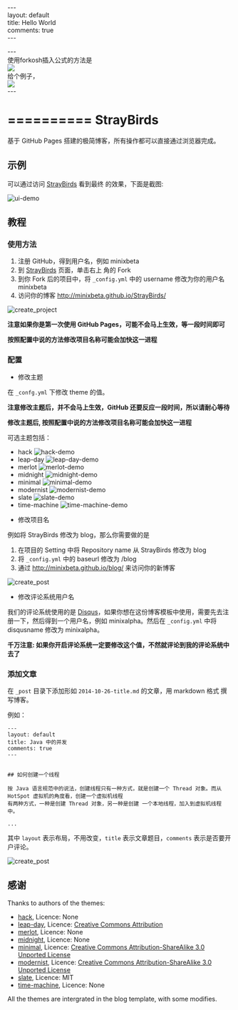 
---<br>
layout: default<br>
title: Hello World<br>
comments: true<br>
---<br>

---<br>
使用forkosh插入公式的方法是<br>
<img src="http://www.forkosh.com/mathtex.cgi? 在此处插入Latex公式"><br>
给个例子，<br>
<img src="http://www.forkosh.com/mathtex.cgi? \Large x=\frac{-b\pm\sqrt{b^2-4ac}}{2a}"><br>
---<br>

==========
StrayBirds
==========

基于 GitHub Pages 搭建的极简博客，所有操作都可以直接通过浏览器完成。

## 示例

可以通过访问 [StrayBirds](http://minixalpha.github.io/StrayBirds/) 看到最终
的效果，下面是截图:

![ui-demo](/images/ui_demo.png)

## 教程

### 使用方法

1. 注册 GitHub，得到用户名，例如 minixbeta
2. 到 [StrayBirds](https://github.com/minixalpha/StrayBirds) 页面，单击右上
角的 Fork
3. 到你 Fork 后的项目中，将 `_config.yml` 中的 username 修改为你的用户名 minixbeta
4. 访问你的博客 http://minixbeta.github.io/StrayBirds/

![create_project](/images/create_project.gif)

**注意如果你是第一次使用 GitHub Pages，可能不会马上生效，等一段时间即可**

**按照配置中说的方法修改项目名称可能会加快这一进程**

### 配置

* 修改主题

在 `_confg.yml` 下修改 theme 的值。

**注意修改主题后，并不会马上生效，GitHub 还要反应一段时间，所以请耐心等待**

**修改主题后, 按照配置中说的方法修改项目名称可能会加快这一进程**

可选主题包括：

- hack
	![hack-demo](/images/hack-demo.png)
- leap-day
	![leap-day-demo](/images/leap-day-demo.png)
- merlot
	![merlot-demo](/images/merlot-demo.png)
- midnight
	![midnight-demo](/images/midnight-demo.png)
- minimal
	![minimal-demo](/images/minimal-demo.png)
- modernist
	![modernist-demo](/images/modernist-demo.png)
- slate
	![slate-demo](/images/slate-demo.png)
- time-machine
	![time-machine-demo](/images/time-machine-demo.png) 

* 修改项目名

例如将 StrayBirds 修改为 blog，那么你需要做的是

1. 在项目的 Setting 中将 Repository name 从 StrayBirds 修改为 blog
2. 将 `_config.yml` 中的 baseurl 修改为 /blog
3. 通过 http://minixbeta.github.io/blog/ 来访问你的新博客

![create_post](/images/change_project_name.gif)


* 修改评论系统用户名

我们的评论系统使用的是 [Disqus](https://disqus.com/)，如果你想在这份博客模板中使用，需要先去注册一下，然后得到一个用户名，例如 minixalpha。然后在 `_config.yml` 中将 disqusname 修改为 minixalpha。

**千万注意: 如果你开启评论系统一定要修改这个值，不然就评论到我的评论系统中去了**

### 添加文章

在 `_post` 目录下添加形如 `2014-10-26-title.md` 的文章，用 markdown 格式
撰写博客。

例如：

```
---
layout: default
title: Java 中的并发
comments: true
---


## 如何创建一个线程

按 Java 语言规范中的说法，创建线程只有一种方式，就是创建一个 Thread 对象。而从 HotSpot 虚拟机的角度看，创建一个虚拟机线程
有两种方式，一种是创建 Thread 对象，另一种是创建 一个本地线程，加入到虚拟机线程中。

...

```

其中 `layout` 表示布局，不用改变，`title` 表示文章题目，`comments` 表示是否要开户评论。

![create_post](/images/create_post.gif)

## 感谢

Thanks to authors of the themes:

* [hack](https://github.com/sundaykofax/baby-legs), Licence: None
* [leap-day](https://github.com/mattgraham/leapday), Licence: [Creative Commons Attribution](http://creativecommons.org/licenses/by/3.0/)
* [merlot](https://github.com/cameronmcefee/headsmart/tree/gh-pages), Licence: None
* [midnight](https://github.com/briandoll/change-inside-surroundings.vim/tree/gh-pages), Licence: None
* [minimal](https://github.com/orderedlist/minimal), Licence: [Creative Commons Attribution-ShareAlike 3.0 Unported License](http://creativecommons.org/licenses/by-sa/3.0/)
* [modernist](https://github.com/orderedlist/modernist), Licence: [Creative Commons Attribution-ShareAlike 3.0 Unported License](http://creativecommons.org/licenses/by-sa/3.0/)
* [slate](https://github.com/jasoncostello/slate), Licence: MIT
* [time-machine](https://github.com/jonrohan/time-machine-theme), Licence: None

All the themes are intergrated in the blog template, with some modifies.
